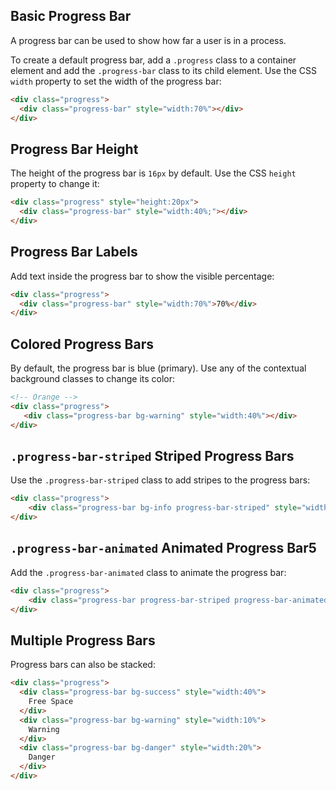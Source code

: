 ## Basic Progress Bar

A progress bar can be used to show how far a user is in a process.

To create a default progress bar, add a `.progress` class to a container element and add the `.progress-bar` class to its child element. Use the CSS `width` property to set the width of the progress bar:

```html
<div class="progress">
  <div class="progress-bar" style="width:70%"></div>
</div>
```

## Progress Bar Height

The height of the progress bar is `16px` by default. Use the CSS `height` property to change it:

```html
<div class="progress" style="height:20px">
  <div class="progress-bar" style="width:40%;"></div>
</div>
```

## Progress Bar Labels

Add text inside the progress bar to show the visible percentage:

```html
<div class="progress">
  <div class="progress-bar" style="width:70%">70%</div>
</div>
```

## Colored Progress Bars

By default, the progress bar is blue (primary). Use any of the contextual background classes to change its color:
```html
<!-- Orange -->
<div class="progress">
   <div class="progress-bar bg-warning" style="width:40%"></div>
</div>
```

## `.progress-bar-striped` Striped Progress Bars

Use the `.progress-bar-striped` class to add stripes to the progress bars:
```html
<div class="progress">
    <div class="progress-bar bg-info progress-bar-striped" style="width:50%"></div>
</div>
```

## `.progress-bar-animated` Animated Progress Bar5

Add the `.progress-bar-animated` class to animate the progress bar:
```html
<div class="progress">
    <div class="progress-bar progress-bar-striped progress-bar-animated" style="width:40%"></div>
</div>
```

## Multiple Progress Bars

Progress bars can also be stacked:
```html
<div class="progress">
  <div class="progress-bar bg-success" style="width:40%">
    Free Space
  </div>
  <div class="progress-bar bg-warning" style="width:10%">
    Warning
  </div>
  <div class="progress-bar bg-danger" style="width:20%">
    Danger
  </div>
</div>
```
